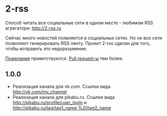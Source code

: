 # 2-rss
Способ читать все социальные сети в одном месте - любимом RSS агрегаторе: http://2-rss.ru

Сейчас много новостей появляется в социальных сетях. Но не все сети позволяют генерировать RSS ленту. 
Проект 2-rss сделан для того, чтобы исправить это недоразумение.
    
[Пожелания](https://github.com/mih-kopylov/2-rss/issues) приветствуются. [Pull request-ы](https://github.com/mih-kopylov/2-rss/pulls) тем более.

## 1.0.0

- Реализация канала для vk.com. Ссылки вида http://vk.com/my_channel
- Реализация канала для pikabu.ru. Ссылки вида http://pikabu.ru/profile/user_login и http://pikabu.ru/tag/tag1_name,%20tag2_name 